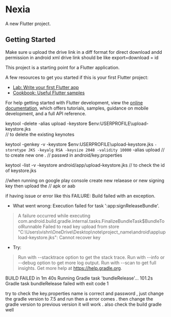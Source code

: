 # Nexia

A new Flutter project.

## Getting Started

Make sure u upload the drive link in a diff format for direct download andd permission in android xml 
drive link should be like export=download = id 

This project is a starting point for a Flutter application.

A few resources to get you started if this is your first Flutter project:

- [Lab: Write your first Flutter app](https://docs.flutter.dev/get-started/codelab)
- [Cookbook: Useful Flutter samples](https://docs.flutter.dev/cookbook)

For help getting started with Flutter development, view the
[online documentation](https://docs.flutter.dev/), which offers tutorials,
samples, guidance on mobile development, and a full API reference.


keytool -delete -alias upload -keystore $env:USERPROFILE\upload-keystore.jks  
// to delete the existing keynotes 

keytool -genkey -v -keystore $env:USERPROFILE\upload-keystore.jks `
        -storetype JKS -keyalg RSA -keysize 2048 -validity 10000 `
         -alias upload
// to create new one .
// passwd in android/key.properties

keytool -list -v -keystore android/app/upload-keystore.jks
// to check the id of keystore.jks

//when running on google play console create new relaease or new signing key  then upload the 
// apk or aab

if having issue or error like this 
FAILURE: Build failed with an exception.

* What went wrong:
Execution failed for task ':app:signReleaseBundle'.
> A failure occurred while executing com.android.build.gradle.internal.tasks.FinalizeBundleTask$BundleToolRunnable
   > Failed to read key upload from store "C:\Users\vishn\OneDrive\Desktop\note\project_name\android\app\upload-keystore.jks": Cannot recover key

* Try:
> Run with --stacktrace option to get the stack trace.
> Run with --info or --debug option to get more log output.
> Run with --scan to get full insights.
> Get more help at https://help.gradle.org.

BUILD FAILED in 1m 40s
Running Gradle task 'bundleRelease'...                            101.2s
Gradle task bundleRelease failed with exit code 1 


try to check the key.properties name is correct and password , just change the gradle version to 7.5 and run then a error comes . then change the gradle version to previous version it will work . also check the build gradle well